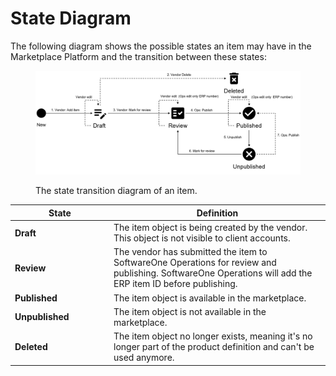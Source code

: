 # State Diagram

The following diagram shows the possible states an item may have in the Marketplace Platform and the transition between these states:

<figure><img src="../../../../.gitbook/assets/Item (3).png" alt=""><figcaption><p>The state transition diagram of an item.</p></figcaption></figure>

<table><thead><tr><th width="144">State</th><th>Definition</th></tr></thead><tbody><tr><td><strong>Draft</strong></td><td>The item object is being created by the vendor. This object is not visible to client accounts.</td></tr><tr><td><strong>Review</strong></td><td>The vendor has submitted the item to SoftwareOne Operations for review and publishing. SoftwareOne Operations will add the ERP item ID before publishing.</td></tr><tr><td><strong>Published</strong></td><td>The item object is available in the marketplace.</td></tr><tr><td><strong>Unpublished</strong></td><td>The item object is not available in the marketplace.</td></tr><tr><td><strong>Deleted</strong></td><td>The item object no longer exists, meaning it's no longer part of the product definition and can't be used anymore.</td></tr></tbody></table>

